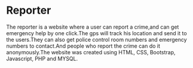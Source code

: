 # Reporter
The reporter is a website where a user can report a crime,and can get emergency help by one click.The gps will track his location and send it to the users.They can also get police control room numbers and emergency numbers to contact.And people who report the crime can do it anonymously.The website was created using HTML, CSS, Bootstrap, Javascript, PHP and MYSQL.
